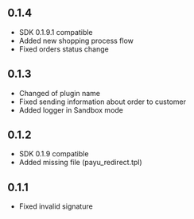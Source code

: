 ## 0.1.4

* SDK 0.1.9.1 compatible
* Added new shopping process flow
* Fixed orders status change

## 0.1.3

* Changed of plugin name
* Fixed sending information about order to customer
* Added logger in Sandbox mode

## 0.1.2

* SDK 0.1.9 compatible
* Added missing file (payu_redirect.tpl)

## 0.1.1

* Fixed invalid signature